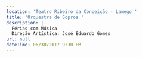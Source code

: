 ```yaml
---
location: 'Teatro Ribeiro da Conceição - Lamego '
title: 'Orquestra de Sopros '
description: |-
  Férias com Música 
  Direção Artística: José Eduardo Gomes 
url: null
dateTime: 06/30/2017 9:30 PM
---
```


